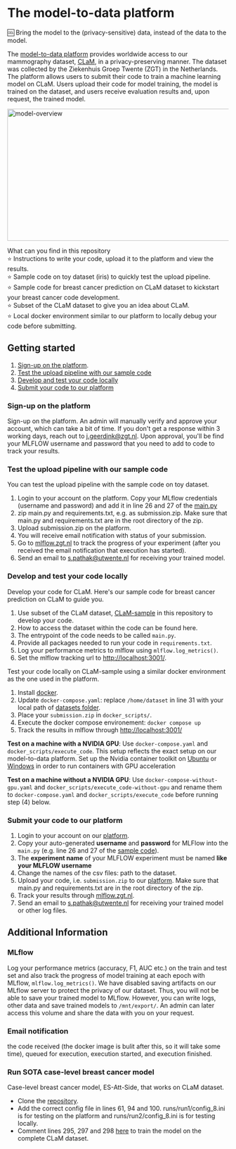 # The model-to-data platform

🆒 Bring the model to the (privacy-sensitive) data, instead of the data to the model.


The [model-to-data platform](https://fe.zgt.nl) provides worldwide access to our mammography dataset, [CLaM](link-to-dataset-description), in a privacy-preserving manner. The dataset was collected by the Ziekenhuis Groep Twente (ZGT) in the Netherlands. The platform allows users to submit their code to train a machine learning model on CLaM. Users upload their code for model training, the model is trained on the dataset, and users receive evaluation results and, upon request, the trained model.

<img src="mil-breast-cancer-model-overview.png" alt="model-overview" style="height: 300px; width:800px;"/>

What can you find in this repository <br/>
:star: Instructions to write your code, upload it to the platform and view the results. <br/>
:star: Sample code on toy dataset (iris) to quickly test the upload pipeline. <br/>
:star: Sample code for breast cancer prediction on CLaM dataset to kickstart your breast cancer code development. <br/>
:star: Subset of the CLaM dataset to give you an idea about CLaM. <br/>
:star: Local docker environment similar to our platform to locally debug your code before submitting. <br/>

## Getting started
1. [Sign-up on the platform](#sign-up-on-the-platform).
2. [Test the upload pipeline with our sample code](#test-the-upload-pipeline-with-our-sample-code)
3. [Develop and test your code locally](#develop-and-test-your-code-locally)
4. [Submit your code to our platform](#submit-your-code-to-our-platform)

### Sign-up on the platform
Sign-up on the platform. An admin will manually verify and approve your account, which can take a bit of time. If you don't get a response within 3 working days, reach out to j.geerdink@zgt.nl. Upon approval, you'll be find your MLFLOW username and password that you need to add to code to track your results.

### Test the upload pipeline with our sample code
You can test the upload pipeline with the sample code on toy dataset.
1. Login to your account on the platform. Copy your MLflow credentials (username and password) and add it in line 26 and 27 of the [main.py](./sample_code/toy-dataset/main.py)
2. zip main.py and requirements.txt, e.g. as submission.zip. Make sure that main.py and requirements.txt are in the root directory of the zip.
3. Upload submission.zip on the platform.
4. You will receive email notification with status of your submission.
5. Go to [mlflow.zgt.nl](mlflow.zgt.nl) to track the progress of your experiment (after you received the email notification that execution has started).
6. Send an email to [s.pathak@utwente.nl](s.pathak@utwente.nl) for receiving your trained model. 

### Develop and test your code locally
Develop your code for CLaM. Here's our sample code for breast cancer prediction on CLaM to guide you.
1. Use subset of the CLaM dataset, [CLaM-sample](./datasets) in this repository to develop your code.
2. How to access the dataset within the code can be found here. 
3. The entrypoint of the code needs to be called ```main.py```.
4. Provide all packages needed to run your code in ```requirements.txt```.
5. Log your performance metrics to mlflow using ```mlflow.log_metrics()```.
6. Set the mlflow tracking url to [http://localhost:3001/](http://localhost:3001/).

Test your code locally on CLaM-sample using a similar docker environment as the one used in the platform.
1. Install [docker]().
2. Update ```docker-compose.yaml```: replace ```/home/dataset``` in line 31 with your local path of [datasets folder](./dataset).
3. Place your ```submission.zip``` in ```docker_scripts/```.
4. Execute the docker compose environement: ```docker compose up```
5. Track the results in mlflow through [http://localhost:3001/](http://localhost:3001/)

**Test on a machine with a NVIDIA GPU**: Use ```docker-compose.yaml``` and ```docker_scripts/execute_code```. This setup reflects the exact setup on our model-to-data platform. Set up the Nvidia container toolkit on [Ubuntu](https://docs.nvidia.com/datacenter/cloud-native/container-toolkit/latest/install-guide.html#installation) or [Windows](https://developer.nvidia.com/cuda/wsl) in order to run containers with GPU acceleration <br/>

**Test on a machine without a NVIDIA GPU**: Use ```docker-compose-without-gpu.yaml``` and ```docker_scripts/execute_code-without-gpu``` and rename them to ```docker-compose.yaml``` and ```docker_scripts/execute_code``` before running step (4) below. <br/>

### Submit your code to our platform
1. Login to your account on our [platform](https://fe.zgt.nl). 
2. Copy your auto-generated **username** and **password** for MLFlow into the ```main.py``` (e.g. line 26 and 27 of the [sample code](./sample_code/main.py)).
3. The **experiment name** of your MLFLOW experiment must be named **like your MLFLOW username**
4. Change the names of the csv files: path to the dataset. 
6. Upload your code, i.e. ```submission.zip``` to our [platform](https://fe.zgt.nl). Make sure that main.py and requirements.txt are in the root directory of the zip.
7. Track your results through [mlflow.zgt.nl](https://mlflow.zgt.nl).
8. Send an email to [s.pathak@utwente.nl](s.pathak@utwente.nl) for receiving your trained model or other log files.

## Additional Information

### MLflow
Log your performance metrics (accuracy, F1, AUC etc.) on the train and test set and also track the progress of model training at each epoch with MLflow, ```mlflow.log_metrics()```. We have disabled saving artifacts on our MLflow server to protect the privacy of our dataset. Thus, you will not be able to save your trained model to MLflow. However, you can write logs, other data and save trained models to ```/mnt/export/```. An admin can later access this volume and share the data with you on your request.

### Email notification
the code received (the docker image is bulit after this, so it will take some time), queued for execution, execution started, and execution finished.

### Run SOTA case-level breast cancer model

Case-level breast cancer model, ES-Att-Side, that works on CLaM dataset. 
- Clone the [repository](https://github.com/ShreyasiPathak/case-level-breast-cancer-data-access).
- Add the correct config file in lines 61, 94 and 100. runs/run1/config_8.ini is for testing on the platform and runs/run2/config_8.ini is for testing locally.
- Comment lines 295, 297 and 298 [here](https://github.com/ShreyasiPathak/case-level-breast-cancer-data-access/blob/main/setup/read_input_file.py) to train the model on the complete CLaM dataset.
